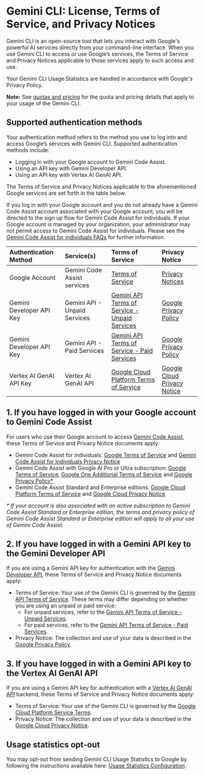 # Gemini CLI: License, Terms of Service, and Privacy Notices

Gemini CLI is an open-source tool that lets you interact with Google's powerful AI services directly from your command-line interface. When you use Gemini CLI to access or use Google’s services, the Terms of Service and Privacy Notices applicable to those services apply to such access and use.

Your Gemini CLI Usage Statistics are handled in accordance with Google's Privacy Policy.

**Note:** See [quotas and pricing](/docs/quota-and-pricing.md) for the quota and pricing details that apply to your usage of the Gemini CLI.

## Supported authentication methods

Your authentication method refers to the method you use to log into and access Google’s services with Gemini CLI. Supported authentication methods include:

- Logging in with your Google account to Gemini Code Assist.
- Using an API key with Gemini Developer API.
- Using an API key with Vertex AI GenAI API.

The Terms of Service and Privacy Notices applicable to the aforementioned Google services are set forth in the table below.

If you log in with your Google account and you do not already have a Gemini Code Assist account associated with your Google account, you will be directed to the sign up flow for Gemini Code Assist for individuals. If your Google account is managed by your organization, your administrator may not permit access to Gemini Code Assist for individuals. Please see the [Gemini Code Assist for individuals FAQs](https://developers.google.com/gemini-code-assist/resources/faqs) for further information.

| Authentication Method    | Service(s)                   | Terms of Service                                                                                        | Privacy Notice                                                                                |
| :----------------------- | :--------------------------- | :------------------------------------------------------------------------------------------------------ | :-------------------------------------------------------------------------------------------- |
| Google Account           | Gemini Code Assist services  | [Terms of Service](https://developers.google.com/gemini-code-assist/resources/privacy-notices)          | [Privacy Notices](https://developers.google.com/gemini-code-assist/resources/privacy-notices) |
| Gemini Developer API Key | Gemini API - Unpaid Services | [Gemini API Terms of Service - Unpaid Services](https://ai.google.dev/gemini-api/terms#unpaid-services) | [Google Privacy Policy](https://policies.google.com/privacy)                                  |
| Gemini Developer API Key | Gemini API - Paid Services   | [Gemini API Terms of Service - Paid Services](https://ai.google.dev/gemini-api/terms#paid-services)     | [Google Privacy Policy](https://policies.google.com/privacy)                                  |
| Vertex AI GenAI API Key  | Vertex AI GenAI API          | [Google Cloud Platform Terms of Service](https://cloud.google.com/terms/service-terms/)                 | [Google Cloud Privacy Notice](https://cloud.google.com/terms/cloud-privacy-notice)            |

## 1. If you have logged in with your Google account to Gemini Code Assist

For users who use their Google account to access [Gemini Code Assist](https://codeassist.google), these Terms of Service and Privacy Notice documents apply:

- Gemini Code Assist for individuals: [Google Terms of Service](https://policies.google.com/terms) and [Gemini Code Assist for individuals Privacy Notice](https://developers.google.com/gemini-code-assist/resources/privacy-notice-gemini-code-assist-individuals)
- Gemini Code Assist with Google AI Pro or Ultra subscription: [Google Terms of Service](https://policies.google.com/terms), [Google One Additional Terms of Service](https://one.google.com/terms-of-service) and [Google Privacy Policy\*](https://policies.google.com/privacy)
- Gemini Code Assist Standard and Enterprise editions: [Google Cloud Platform Terms of Service](https://cloud.google.com/terms) and [Google Cloud Privacy Notice](https://cloud.google.com/terms/cloud-privacy-notice)

_\* If your account is also associated with an active subscription to Gemini Code Assist Standard or Enterprise edition, the terms and privacy policy of Gemini Code Assist Standard or Enterprise edition will apply to all your use of Gemini Code Assist._

## 2. If you have logged in with a Gemini API key to the Gemini Developer API

If you are using a Gemini API key for authentication with the [Gemini Developer API](https://ai.google.dev/gemini-api/docs), these Terms of Service and Privacy Notice documents apply:

- Terms of Service: Your use of the Gemini CLI is governed by the [Gemini API Terms of Service](https://ai.google.dev/gemini-api/terms). These terms may differ depending on whether you are using an unpaid or paid service:
  - For unpaid services, refer to the [Gemini API Terms of Service - Unpaid Services](https://ai.google.dev/gemini-api/terms#unpaid-services).
  - For paid services, refer to the [Gemini API Terms of Service - Paid Services](https://ai.google.dev/gemini-api/terms#paid-services).
- Privacy Notice: The collection and use of your data is described in the [Google Privacy Policy](https://policies.google.com/privacy).

## 3. If you have logged in with a Gemini API key to the Vertex AI GenAI API

If you are using a Gemini API key for authentication with a [Vertex AI GenAI API](https://cloud.google.com/vertex-ai/generative-ai/docs/reference/rest) backend, these Terms of Service and Privacy Notice documents apply:

- Terms of Service: Your use of the Gemini CLI is governed by the [Google Cloud Platform Service Terms](https://cloud.google.com/terms/service-terms/).
- Privacy Notice: The collection and use of your data is described in the [Google Cloud Privacy Notice](https://cloud.google.com/terms/cloud-privacy-notice).

## Usage statistics opt-out

You may opt-out from sending Gemini CLI Usage Statistics to Google by following the instructions available here: [Usage Statistics Configuration](https://github.com/google-gemini/gemini-cli/blob/main/docs/get-started/configuration.md#usage-statistics).
